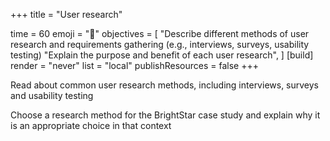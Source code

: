 +++
title = "User research"

time = 60
emoji = "🤖"
objectives = [
    "Describe different methods of user research and requirements gathering (e.g., interviews, surveys, usability testing) 
    "Explain the  purpose and benefit of each user research",
]
[build]
  render = "never"
  list = "local"
  publishResources = false
+++

Read about common user research methods, including interviews, surveys and usability testing 

Choose a research method for the BrightStar case study and explain why it is an appropriate choice in that context
